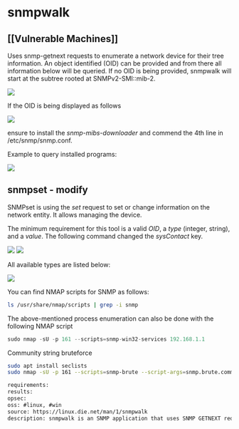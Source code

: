 # snmpwalk

## [[Vulnerable Machines]]

Uses snmp-getnext requests to enumerate a network device for their tree information. An object identified (OID) can be provided and from there all information below will be queried. If no OID is being provided, snmpwalk will start at the subtree rooted at SNMPv2-SMI::mib-2.

![](/Images/Tools/d2e354a3-b1dc-40fa-bb6f-323dea9713de.png)

If the OID is being displayed as follows

![](/Images/Tools/549ed8bc-0f8d-4d5a-89b0-df8cbff60ca3.png)

ensure to install the _snmp-mibs-downloader_ and commend the 4th line in /etc/snmp/snmp.conf.

Example to query installed programs:

![](/Images/Tools/0de1da34-6198-4529-90d3-40d89d6bccbd.png)

snmpset - modify
----------------

SNMPset is using the _set_ request to set or change information on the network entity. It allows managing the device.

The minimum requirement for this tool is a valid _OID_, a _type_ (integer, string), and a _value_. The following command changed the _sysContact_ key.

![](/Images/Tools/31682251-2c70-48eb-9587-abadd7f63da0.png)
![](/Images/Tools/8af26abc-4c3d-4ee2-9349-0895906829d6.png)

All available types are listed below:

![](/Images/Tools/a9790eba-1da7-4a28-b942-3083cc4e36d7.png)

You can find NMAP scripts for SNMP as follows:

```bash
ls /usr/share/nmap/scripts | grep -i snmp
```

The above-mentioned process enumeration can also be done with the following NMAP script

```java
sudo nmap -sU -p 161 --scripts=snmp-win32-services 192.168.1.1
```

Community string bruteforce

```bash
sudo apt install seclists
sudo nmap -sU -p 161 --scripts=snmp-brute --script-args=snmp.brute.communitiesdb=/usr/share/seclists/Misc/wordlist-common-snmp-community-strings.txt 192.168.1.1
```


```meta
requirements: 
results: 
opsec: 
oss: #linux, #win
source: https://linux.die.net/man/1/snmpwalk
description: snmpwalk is an SNMP application that uses SNMP GETNEXT requests to query a network entity for a tree of information.
```